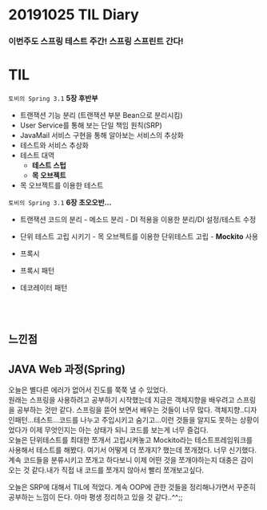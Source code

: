 # 20191025 TIL Diary

 ### 이번주도 스프링 테스트 주간! 스프링 스프린트 간다!

# **TIL** <br>

`토비의 Spring 3.1`   **5장 후반부**
- 트랜잭션 기능 분리 (트랜잭션 부분 Bean으로 분리시킴)
- User Service를 통해 보는 단일 책임 원칙(SRP)
- JavaMail 서비스 구현을 통해 알아보는 서비스의 추상화
- 테스트와 서비스 추상화
- 테스트 대역
     - **테스트 스텁**
     - **목 오브젝트**
- 목 오브젝트를 이용한 테스트

`토비의 Spring 3.1` **6장 초오오반...**

- 트랜잭션 코드의 분리
      - 메소드 분리
      - DI 적용을 이용한 분리/DI 설정/테스트 수정
- 단위 테스트 고립 시키기
      - 목 오브젝트를 이용한 단위테스트 고립
      - **Mockito** 사용
- 프록시
- 프록시 패턴
- 데코레이터 패턴


  <br><br>

## **느낀점** <br>
## JAVA Web 과정(Spring)
오늘은 별다른 에러가 없어서 진도를 쭉쭉 낼 수 있었다. <br>
원래는 스프링을 사용하려고 공부하기 시작했는데 지금은 객체지향을 배우려고 스프링을 공부하는 것만 같다. 스프링을 뜯어 보면서 배우는 것들이 너무 많다. 객체지향..디자인패턴...테스트...코드를 나누고 주입시키고 숨기고...이런 것들을 알지도 못하는 상황이었다가 이제 무엇인지는 아는 상태가 되니 코드를 보는게 너무 즐겁다. <br>
오늘은 단위테스트를 최대한 쪼개서 고립시켜놓고 Mockito라는 테스트프레임워크를 사용해서 테스트를 해봤다. 여기서 어떻게 더 쪼개지? 했는데 쪼개졌다. 너무 신기했다. 계속 코드들을 분류시키고 쪼개고 하다보니 이제 어떤 것을 쪼개야하는지 대충은 감이 오는 것 같다.내가 직접 내 코드를 쪼개지 않아서 빨리 쪼개보고싶다. <br>

오늘은 SRP에 대해서 TIL에 적었다. 계속 OOP에 관한 것들을 정리해나가면서 꾸준히 공부하는 느낌이 든다. 아마 평생 정리하고 있을 것 같다..^^;;